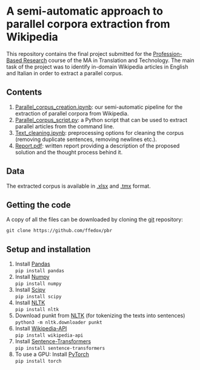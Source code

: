 # A semi-automatic approach to parallel corpora extraction from Wikipedia

This repository contains the final project submitted for the [Profession-Based Research](https://www.unibo.it/en/teaching/course-unit-catalogue/course-unit/2023/497626) course of the MA in Translation and Technology. The main task of the project was to identify in-domain Wikipedia articles in English and Italian in order to extract a parallel corpus.

## Contents

1. [Parallel_corpus_creation.ipynb](https://github.com/ffedox/pbr/blob/main/parallel_corpus_creation.ipynb): our semi-automatic pipeline for the extraction of parallel corpora from Wikipedia. 
2. [Parallel_corpus_script.py](https://github.com/ffedox/pbr/blob/main/parallel_corpus_script.py): a Python script that can be used to extract parallel articles from the command line.
3. [Text_cleaning.ipynb](https://github.com/ffedox/pbr/blob/main/text_cleaning.ipynb): preprocessing options for cleaning the corpus (removing duplicate sentences, removing newlines etc.).
4. [Report.pdf](https://github.com/ffedox/pbr/blob/main/report.pdf): written report providing a description of the proposed solution and the thought process behind it.

## Data

The extracted corpus is available in [.xlsx](https://docs.google.com/spreadsheets/d/1wj0yUTVTfIckiWAGbxc0-M3sVBfNDDWn/edit?usp=sharing&ouid=116503555824878479100&rtpof=true&sd=true) and [.tmx](https://drive.google.com/file/d/1MbHsMEtkw-DKAKQWyPXqa_6yrmmpxmJx/view?usp=sharing) format. 

## Getting the code

A copy of all the files can be downloaded by cloning the
[git](https://git-scm.com/) repository:

    git clone https://github.com/ffedox/pbr

## Setup and installation
1. Install [Pandas](https://pandas.pydata.org/) <br />
`pip install pandas` <br />
2. Install [Numpy](https://numpy.org/) <br />
`pip install numpy` <br />
3. Install [Scipy](https://scipy.org/) <br />
`pip install scipy` <br />
4. Install [NLTK](https://www.nltk.org/) <br />
`pip install nltk` <br />
5. Download punkt from [NLTK](https://www.nltk.org/nltk_data/) (for tokenizing the texts into sentences) <br />
`python3 -m nltk.downloader punkt` <br />
5. Install [Wikipedia-API](https://github.com/martin-majlis/Wikipedia-API) <br />
`pip install wikipedia-api` <br />
6. Install [Sentence-Transformers](https://github.com/UKPLab/sentence-transformers) <br />
`pip install sentence-transformers` <br />
7. To use a GPU: Install [PyTorch](https://pytorch.org/) <br />
`pip install torch` <br />
 
